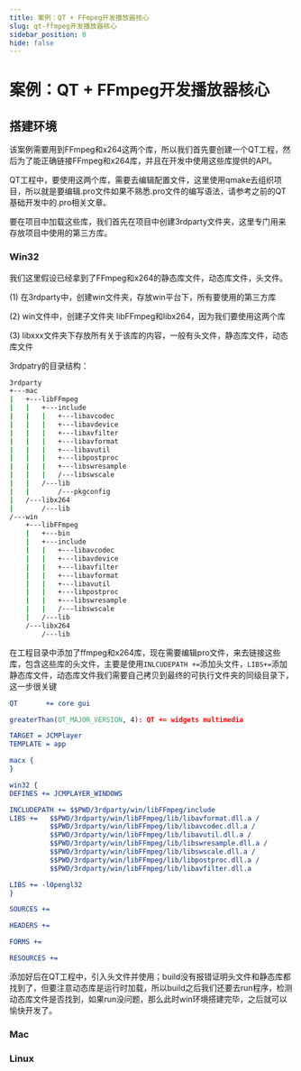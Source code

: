 ```yaml
---
title: 案例：QT + FFmpeg开发播放器核心
slug: qt-ffmpeg开发播放器核心
sidebar_position: 0
hide: false
---
```



# 案例：QT + FFmpeg开发播放器核心

## 搭建环境

该案例需要用到FFmpeg和x264这两个库，所以我们首先要创建一个QT工程，然后为了能正确链接FFmpeg和x264库，并且在开发中使用这些库提供的API。

QT工程中，要使用这两个库，需要去编辑配置文件，这里使用qmake去组织项目，所以就是要编辑.pro文件如果不熟悉.pro文件的编写语法，请参考之前的QT基础开发中的.pro相关文章。

要在项目中加载这些库，我们首先在项目中创建3rdparty文件夹，这里专门用来存放项目中使用的第三方库。

### Win32

我们这里假设已经拿到了FFmpeg和x264的静态库文件，动态库文件，头文件。

(1) 在3rdparty中，创建win文件夹，存放win平台下，所有要使用的第三方库

(2) win文件中，创建子文件夹 libFFmpeg和libx264，因为我们要使用这两个库

(3) libxxx文件夹下存放所有关于该库的内容，一般有头文件，静态库文件，动态库文件

3rdpatry的目录结构：

```bash
3rdparty
+---mac
|   +---libFFmpeg
|   |   +---include
|   |   |   +---libavcodec
|   |   |   +---libavdevice
|   |   |   +---libavfilter
|   |   |   +---libavformat
|   |   |   +---libavutil
|   |   |   +---libpostproc
|   |   |   +---libswresample
|   |   |   /---libswscale
|   |   /---lib
|   |       /---pkgconfig
|   /---libx264
|       /---lib
/---win
    +---libFFmpeg
    |   +---bin
    |   +---include
    |   |   +---libavcodec
    |   |   +---libavdevice
    |   |   +---libavfilter
    |   |   +---libavformat
    |   |   +---libavutil
    |   |   +---libpostproc
    |   |   +---libswresample
    |   |   /---libswscale
    |   /---lib
    /---libx264
        /---lib
```

在工程目录中添加了ffmpeg和x264库，现在需要编辑pro文件，来去链接这些库，包含这些库的头文件，主要是使用`INLCUDEPATH +=`添加头文件，`LIBS+=`添加静态库文件，动态库文件我们需要自己拷贝到最终的可执行文件夹的同级目录下，这一步很关键

```cmake
QT       += core gui

greaterThan(QT_MAJOR_VERSION, 4): QT += widgets multimedia

TARGET = JCMPlayer
TEMPLATE = app

macx {
}

win32 {
DEFINES += JCMPLAYER_WINDOWS

INCLUDEPATH += $$PWD/3rdparty/win/libFFmpeg/include
LIBS +=   $$PWD/3rdparty/win/libFFmpeg/lib/libavformat.dll.a /
          $$PWD/3rdparty/win/libFFmpeg/lib/libavcodec.dll.a /
          $$PWD/3rdparty/win/libFFmpeg/lib/libavutil.dll.a /
          $$PWD/3rdparty/win/libFFmpeg/lib/libswresample.dll.a /
          $$PWD/3rdparty/win/libFFmpeg/lib/libswscale.dll.a /
          $$PWD/3rdparty/win/libFFmpeg/lib/libpostproc.dll.a /
          $$PWD/3rdparty/win/libFFmpeg/lib/libavfilter.dll.a

LIBS += -lOpengl32
}

SOURCES += 

HEADERS += 

FORMS += 

RESOURCES +=
```

添加好后在QT工程中，引入头文件并使用；build没有报错证明头文件和静态库都找到了，但要注意动态库是运行时加载，所以build之后我们还要去run程序，检测动态库文件是否找到，如果run没问题，那么此时win环境搭建完毕，之后就可以愉快开发了。

### Mac

### Linux

